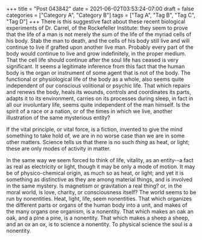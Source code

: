 +++
title = "Post 043842"
date = 2021-06-02T03:53:24-07:00
draft = false
categories = ["Category A", "Category B"]
tags = ["Tag A", "Tag B", "Tag C", "Tag D"]
+++
There is this suggestive fact about these recent biological experiments of Dr. Carrel, of the Rockefeller Institute: they seem to prove that the life of a man is not merely the sum of the life of the myriad cells of his body. Stab the man to death, and the cells of his body still live and will continue to live if grafted upon another live man. Probably every part of the body would continue to live and grow indefinitely, in the proper medium. That the cell life should continue after the soul life has ceased is very significant. It seems a legitimate inference from this fact that the human body is the organ or instrument of some agent that is not of the body. The functional or physiological life of the body as a whole, also seems quite independent of our conscious volitional or psychic life. That which repairs and renews the body, heals its wounds, controls and coordinates its parts, adapts it to its environment, carries on its processes during sleep, in fact in all our involuntary life, seems quite independent of the man himself. Is the spirit of a race or a nation, or of the times in which we live, another illustration of the same mysterious entity?

If the vital principle, or vital force, is a fiction, invented to give the mind something to take hold of, we are in no worse case than we are in some other matters. Science tells us that there is no such _thing_ as heat, or light; these are only modes of activity in matter.

In the same way we seem forced to think of life, vitality, as an entity--a fact as real as electricity or light, though it may be only a mode of motion. It may be of physico-chemical origin, as much so as heat, or light; and yet it is something as distinctive as they are among material things, and is involved in the same mystery. Is magnetism or gravitation a real thing? or, in the moral world, is love, charity, or consciousness itself? The world seems to be run by nonentities. Heat, light, life, seem nonentities. That which organizes the different parts or organs of the human body into a unit, and makes of the many organs one organism, is a nonentity. That which makes an oak an oak, and a pine a pine, is a nonentity. That which makes a sheep a sheep, and an ox an ox, is to science a nonentity. To physical science the soul is a nonentity.
